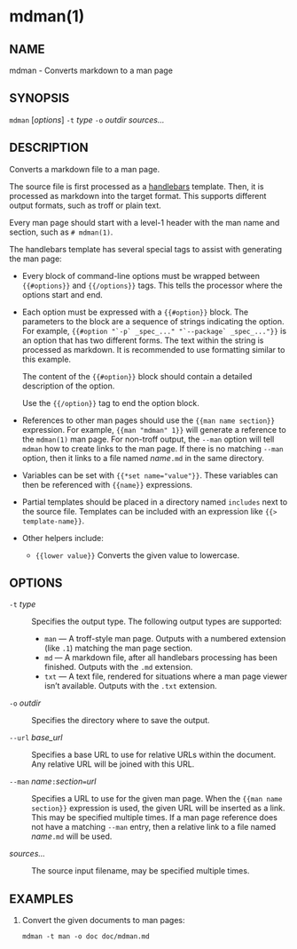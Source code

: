 # mdman(1)

## NAME

mdman - Converts markdown to a man page

## SYNOPSIS

`mdman` [_options_] `-t` _type_ `-o` _outdir_ _sources..._

## DESCRIPTION

Converts a markdown file to a man page.

The source file is first processed as a
[handlebars](https://handlebarsjs.com/) template. Then, it is processed as
markdown into the target format. This supports different output formats,
such as troff or plain text.

Every man page should start with a level-1 header with the man name and
section, such as `# mdman(1)`.

The handlebars template has several special tags to assist with generating the
man page:

- Every block of command-line options must be wrapped between `{{#options}}`
  and `{{/options}}` tags. This tells the processor where the options start
  and end.
- Each option must be expressed with a `{{#option}}` block. The parameters to
  the block are a sequence of strings indicating the option. For example,
  ```{{#option "`-p` _spec_..." "`--package` _spec_..."}}``` is an option that
  has two different forms. The text within the string is processed as markdown.
  It is recommended to use formatting similar to this example.

  The content of the `{{#option}}` block should contain a detailed description
  of the option.

  Use the `{{/option}}` tag to end the option block.
- References to other man pages should use the `{{man name section}}`
  expression. For example, `{{man "mdman" 1}}` will generate a reference to
  the `mdman(1)` man page. For non-troff output, the `--man` option will tell
  `mdman` how to create links to the man page. If there is no matching `--man`
  option, then it links to a file named _name_`.md` in the same directory.
- Variables can be set with `{{*set name="value"}}`. These variables can
  then be referenced with `{{name}}` expressions.
- Partial templates should be placed in a directory named `includes`
  next to the source file. Templates can be included with an expression like
  `{{> template-name}}`.
- Other helpers include:
    - `{{lower value}}` Converts the given value to lowercase.

## OPTIONS

<dl>

<dt class="option-term" id="option-mdman--t"><a class="option-anchor" href="#option-mdman--t"></a><code>-t</code> <em>type</em></dt>
<dd class="option-desc"><p>Specifies the output type. The following output types are supported:</p>
<ul>
<li><code>man</code> — A troff-style man page. Outputs with a numbered extension (like
<code>.1</code>) matching the man page section.</li>
<li><code>md</code> — A markdown file, after all handlebars processing has been finished.
Outputs with the <code>.md</code> extension.</li>
<li><code>txt</code> — A text file, rendered for situations where a man page viewer isn’t
available. Outputs with the <code>.txt</code> extension.</li>
</ul>
</dd>


<dt class="option-term" id="option-mdman--o"><a class="option-anchor" href="#option-mdman--o"></a><code>-o</code> <em>outdir</em></dt>
<dd class="option-desc"><p>Specifies the directory where to save the output.</p>
</dd>


<dt class="option-term" id="option-mdman---url"><a class="option-anchor" href="#option-mdman---url"></a><code>--url</code> <em>base_url</em></dt>
<dd class="option-desc"><p>Specifies a base URL to use for relative URLs within the document. Any
relative URL will be joined with this URL.</p>
</dd>


<dt class="option-term" id="option-mdman---man"><a class="option-anchor" href="#option-mdman---man"></a><code>--man</code> <em>name</em><code>:</code><em>section</em><code>=</code><em>url</em></dt>
<dd class="option-desc"><p>Specifies a URL to use for the given man page. When the <code>{{man name section}}</code> expression is used, the given URL will be inserted as a link. This
may be specified multiple times. If a man page reference does not have a
matching <code>--man</code> entry, then a relative link to a file named <em>name</em><code>.md</code> will
be used.</p>
</dd>


<dt class="option-term" id="option-mdman-sources…"><a class="option-anchor" href="#option-mdman-sources…"></a><em>sources…</em></dt>
<dd class="option-desc"><p>The source input filename, may be specified multiple times.</p>
</dd>


</dl>

## EXAMPLES

1. Convert the given documents to man pages:

       mdman -t man -o doc doc/mdman.md
